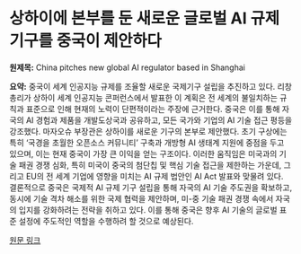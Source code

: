 # 상하이에 본부를 둔 새로운 글로벌 AI 규제기구를 중국이 제안하다

**원제목:** China pitches new global AI regulator based in Shanghai

**요약:** 중국이 세계 인공지능 규제를 조율할 새로운 국제기구 설립을 추진하고 있다.  리창 총리가 상하이 세계 인공지능 콘퍼런스에서 발표한 이 계획은 전 세계의 불일치하는 규칙과 표준으로 인해 현재의 노력이 단편적이라는 주장에 근거한다.  중국은 이를 통해 자국의 AI 경험과 제품을 개발도상국과 공유하고, 모든 국가와 기업의 AI 기술 접근 평등을 강조했다.  마자오슈 부장관은 상하이를 새로운 기구의 본부로 제안했다.  초기 구상에는 특히 ‘국경을 초월한 오픈소스 커뮤니티’ 구축과 개방형 AI 생태계 지원에 중점을 두고 있으며, 이는 현재 중국이 가장 큰 이익을 얻는 구조이다.  이러한 움직임은 미국과의 기술 패권 경쟁 심화, 특히 미국이 중국의 첨단칩 및 핵심 기술 접근을 제한하는 가운데, 그리고 EU의 전 세계 기업에 영향을 미치는 AI 규제 법안인 AI Act 발표와 맞물려 있다.  결론적으로 중국은 국제적 AI 규제 기구 설립을 통해 자국의 AI 기술 주도권을 확보하고, 동시에 기술 격차 해소를 위한 국제 협력을 제안하며, 미-중 기술 패권 경쟁 속에서 자국의 입지를 강화하려는 전략을 취하고 있다.  이를 통해 중국은 향후 AI 기술의 글로벌 표준 설정에 주도적인 역할을 수행하려 할 것으로 예상된다.

[원문 링크](https://the-decoder.com/china-pitches-new-global-ai-regulator-based-in-shanghai/)

